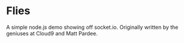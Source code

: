 Flies
======
A simple node.js demo showing off socket.io. Originally written by the geniuses at Cloud9 and Matt Pardee.